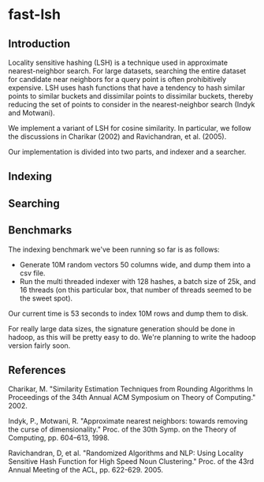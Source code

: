 fast-lsh
========

Introduction
--------------------

Locality sensitive hashing (LSH) is a technique used in approximate nearest-neighbor search.  For large datasets, searching the entire dataset for candidate near neighbors for a query point is often prohibitively expensive.  LSH uses hash functions that have a tendency to hash similar points to similar buckets and dissimilar points to dissimilar buckets, thereby reducing the set of points to consider in the nearest-neighbor search (Indyk and Motwani).

We implement a variant of LSH for cosine similarity.  In particular, we follow the discussions in Charikar (2002) and Ravichandran, et al. (2005).

Our implementation is divided into two parts, and indexer and a searcher.


Indexing
----------------------



Searching
----------------------



Benchmarks
----------------------

The indexing benchmark we've been running so far is as follows:

* Generate 10M random vectors 50 columns wide, and dump them into a
  csv file.
* Run the multi threaded indexer with 128 hashes, a batch size of 25k,
  and 16 threads (on this particular box, that number of threads
  seemed to be the sweet spot).

Our current time is 53 seconds to index 10M rows and dump them to disk.

For really large data sizes, the signature generation should be done
in hadoop, as this will be pretty easy to do. We're planning to write
the hadoop version fairly soon.

References
----------------------
Charikar, M.  "Similarity Estimation Techniques from
Rounding Algorithms In Proceedings of the 34th Annual
ACM Symposium on Theory of Computing."  2002.

Indyk, P., Motwani, R.  "Approximate nearest neighbors: towards removing the curse of dimensionality."  Proc. of the 30th Symp. on the Theory of Computing, pp. 604–613, 1998.

Ravichandran, D, et al.  "Randomized Algorithms and NLP: Using Locality Sensitive Hash Function for High Speed Noun Clustering."  Proc. of the 43rd Annual Meeting of the ACL, pp. 622-629. 2005.
